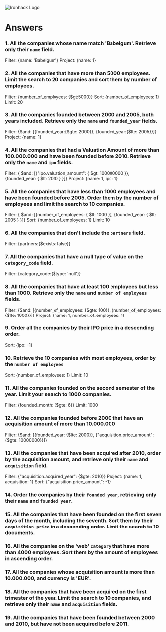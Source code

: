 ![Ironhack Logo](https://i.imgur.com/1QgrNNw.png)

# Answers

### 1. All the companies whose name match 'Babelgum'. Retrieve only their `name` field.

Filter: {name: 'Babelgum'}
Project: {name: 1}

### 2. All the companies that have more than 5000 employees. Limit the search to 20 companies and sort them by **number of employees**.

Filter: {number_of_employees: {$gt:5000}}
Sort: {number_of_employees: 1}
Limit: 20

### 3. All the companies founded between 2000 and 2005, both years included. Retrieve only the `name` and `founded_year` fields.

Filter: {$and: [{founded_year:{$gte: 2000}}, {founded_year:{$lte: 2005}}]}
Project: {name: 1}

### 4. All the companies that had a Valuation Amount of more than 100.000.000 and have been founded before 2010. Retrieve only the `name` and `ipo` fields.

Filter: { $and: [{"ipo.valuation_amount": { $gt: 100000000 }}, {founded_year: { $lt: 2010 } }]}
Project: {name: 1, ipo: 1}

### 5. All the companies that have less than 1000 employees and have been founded before 2005. Order them by the number of employees and limit the search to 10 companies.

Filter: { $and: [{number_of_employees: { $lt: 1000 }}, {founded_year: { $lt: 2005 } }]}
Sort: {number_of_employees: 1}
Limit: 10

### 6. All the companies that don't include the `partners` field.

Filter: {partners:{$exists: false}}

### 7. All the companies that have a null type of value on the `category_code` field.

Filter: {category_code:{$type: 'null'}}

### 8. All the companies that have at least 100 employees but less than 1000. Retrieve only the `name` and `number of employees` fields.

Filter: {$and: [{number_of_employees: {$gte: 100}}, {number_of_employees: {$lte: 1000}}]}
Project: {name: 1, number_of_employees: 1}

### 9. Order all the companies by their IPO price in a descending order.

Sort: {ipo: -1}

### 10. Retrieve the 10 companies with most employees, order by the `number of employees`

Sort: {number_of_employees: 1}
Limit: 10

### 11. All the companies founded on the second semester of the year. Limit your search to 1000 companies.

Filter: {founded_month: {$gte: 6}}
Limit: 1000

### 12. All the companies founded before 2000 that have an acquisition amount of more than 10.000.000

Filter: {$and: [{founded_year: {$lte: 2000}}, {"acquisition.price_amount": {$gte: 10000000}}]}

### 13. All the companies that have been acquired after 2010, order by the acquisition amount, and retrieve only their `name` and `acquisition` field.

Filter: {"acquisition.acquired_year": {$gte: 2010}}
Project: {name: 1, acquisition: 1}
Sort: {"acquisition.price_amount": -1}

### 14. Order the companies by their `founded year`, retrieving only their `name` and `founded year`.

<!-- Your Code Goes Here -->

### 15. All the companies that have been founded on the first seven days of the month, including the seventh. Sort them by their `acquisition price` in a descending order. Limit the search to 10 documents.

<!-- Your Code Goes Here -->

### 16. All the companies on the 'web' `category` that have more than 4000 employees. Sort them by the amount of employees in ascending order.

<!-- Your Code Goes Here -->

### 17. All the companies whose acquisition amount is more than 10.000.000, and currency is 'EUR'.

<!-- Your Code Goes Here -->

### 18. All the companies that have been acquired on the first trimester of the year. Limit the search to 10 companies, and retrieve only their `name` and `acquisition` fields.

<!-- Your Code Goes Here -->

### 19. All the companies that have been founded between 2000 and 2010, but have not been acquired before 2011.

<!-- Your Code Goes Here -->
